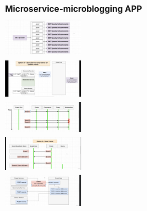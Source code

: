 # Microservice-microblogging APP


<p align="left">   
  <img src="./images/initial.png" width=50% height=50% />
</p>

<p align="left">
  <img src="./images/Query_Service.png" width=50% height=50% />
</p>

<p align="left">
  <img src="images/Moderation_service_stops.png" width=50% height=50% />
</p>

<p align="left">
  <img src="images/Event_Bus_Data_Store.png" width=50% height=50% />
</p>

<p align="left">
  <img src="images/Event_Bus_broadcast.png" width=50% height=50% />
</p>
